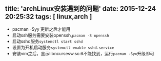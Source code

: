 title: 'archLinux安装遇到的问题'
date: 2015-12-24 20:25:32
tags: [ linux,arch ]
---

 - pacman -Syy 更新之后才能用
 - 启动ssh服务需要安装openssh,`pacman -S openssh`
 - 启动sshd服务`systemctl start sshd `
 - 设置为开机启动服务`systemctl enable sshd.service`
 - 安装vim之后，显示libncursesw.so.6不能找到，运行`pacman -Syu`升级即可
<!--more-->
